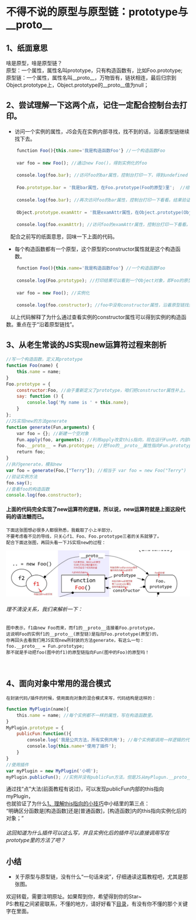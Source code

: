 # 不得不说的原型与原型链：prototype与__proto__

## 1、纸面意思
啥是原型，啥是原型链？<br/>
原型：一个属性，属性名叫prototype，只有构造函数有，比如Foo.prototype;<br/>
原型链：一个属性，属性名叫__proto__，万物皆有，链状相连，最后归宗到Object.prototype上，Object.prototype的__proto__值为null；<br/>

## 2、尝试理解一下这两个点，记住一定配合控制台去打印。
* 访问一个实例的属性，JS会先在实例内部寻找，找不到的话，沿着原型链继续找下去。
```javascript
    function Foo(){this.name='我是构造函数Foo'} //一个构造函数Foo
    
    var foo = new Foo(); //通过new Foo()，得到实例化的foo
    
    console.log(foo.bar); //访问foo的bar属性，控制台打印一下，得到undefined
    
    Foo.prototype.bar = '我是bar属性，在Foo.prototype(Foo的原型)里';  //给Foo.prototype添加bar属性
    
    console.log(foo.bar); //再次访问foo的bar属性，控制台打印一下看看。结果验证了"沿着原型链找下去"这句话。
    
    Object.prototype.examAttr = '我是examAttr属性，在Object.prototype(Object的原型)里'; //给Object.prototype添加examAttr属性
    
    console.log(foo.examAttr); //访问foo的examAttr属性，控制台打印一下看看。结果验证了"一直找到Object.prototype"这句话。
```
    
    配合之前写的纸面意思，回味一下上面的代码。
* 每个构造函数都有一个原型，这个原型的constructor属性就是这个构造函数。
```javascript
    function Foo(){this.name='我是构造函数Foo'} //一个构造函数Foo
    
    console.log(Foo.prototype); //打印结果可以看到一个Object对象，即Foo的原型，里面有一个constructor属性，属性值即为Foo函数。
    
    var foo = new Foo(); //实例化
    
    console.log(foo.constructor); //foo中没有constructor属性，沿着原型链找到Foo的原型(即上面打印的结果)，得到Foo原型的constructor属性值，即Foo函数。
```

    以上代码解释了为什么通过查看实例的constructor属性可以得到实例的构造函数。重点在于“沿着原型链找”。
## 3、从老生常谈的JS实现new运算符过程来剖析
```javascript
//写一个构造函数，定义其prototype
function Foo(name) {
    this.name = name;
}
Foo.prototype = {
    constructor:Foo, //由于重新定义了prototype，咱们把constructor属性补上。
    say: function () {
        console.log('My name is ' + this.name);
    }
};
//JS实现new的方法generate
function generate(Fun,arguments) {
    var foo = {}; //新建一个空对象
    Fun.apply(foo, arguments); //利用apply改变this指向，现在运行Fun时，内部this指向foo空对象，那么给this.name赋值就变成了给foo.name赋值。
    foo.__proto__ = Fun.prototype; //把foo的__proto__属性指向Fun.prototype。
    return foo;
}
//执行generate，模拟new
var foo = generate(Foo,["Terry"]); //相当于 var foo = new Foo("Terry")
//验证实例方法
foo.say();
//查看foo的构造函数
console.log(foo.constructor);
```
#### 上面的代码完全实现了new运算符的逻辑，所以说，new运算符就是上面这段代码的语法糖而已。

    下面这张图想必很多人都很熟悉，我截取了小上半部分，
    不要考虑看不见的导线，只关心f1、Foo、Foo.prototype三者的关系就够了。
    配合下面这张图，再回头看一下JS实现new的过程：
<img src="https://github.com/TerryBeanX2/Dive-Into-JS/raw/master/pics/top.jpg" />

###### 理不清没关系，我们来解析一下：

    图中表示，f1由new Foo而来，而f1的__proto__连接着Foo.prototype，
    这说明Foo的实例f1的__proto__(原型链)是指向Foo.prototype(原型)的，
    你再回头去看我们用JS实现new所封装的方法generate，有这么一句：
    foo.__proto__ = Fun.prototype;
    那不就是手动把foo(图中的f1)的原型链指向Fun(图中的Foo)的原型吗！
    
## 4、面向对象中常用的混合模式

    在封装代码/插件的时候，使用面向对象的混合模式来写，代码结构是这样的：
    
```javascript
function MyPlugin(name){
    this.name = name; //每个实例都不一样的属性，写在构造函数里。
}
MyPlugin.prototype = {
    publicFun:function(){
        console.log('我是公共方法，所有实例共用'); //每个实例都调用一样逻辑的代码，封装成方法写进构造函数的原型里
        console.log(this.name+'使用了插件'); 
    }
}
//使用插件
var myPlugin = new MyPlugin('小明');
myPlugin.publicFun(); //实例并没有publicFun方法，但是JS从myPlugun.__proto__中找到了public。
```

通过找“点”大法(前面教程有说过)，可以发现publicFun内部的this指向myPlugin，<br/>
也就验证了为什么[1、理解this指向的小技巧](https://github.com/TerryBeanX2/Dive-Into-JS/tree/master/this)中小结里的第三点：<br/>
“明确区分函数是[构造函数]还是[普通函数]，[构造函数]内的this指向实例化后的对象；”
###### 这回知道为什么插件可以这么写，并且实例化后的插件可以直接调用写在prototype里的方法了吧？

## 小结
* 关于原型与原型链，没有什么“一句话来说”，仔细通读这篇教程吧，尤其是那张图。

欢迎转载，需要注明原址。如果帮到你，希望得到你的Star~<br/>
PS:教程之间紧密联系，不懂的地方，请好好看下[目录](https://github.com/TerryBeanX2/Dive-Into-JS#提供给有一定js基础开发者进阶知识点大白话解读)，有没有你不懂的那个关键字在里面。
    
